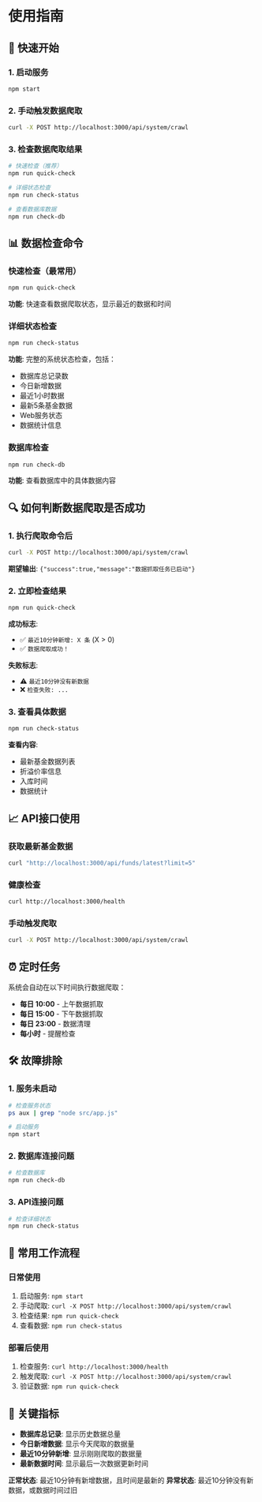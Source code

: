 # 使用指南

## 🚀 快速开始

### 1. 启动服务
```bash
npm start
```

### 2. 手动触发数据爬取
```bash
curl -X POST http://localhost:3000/api/system/crawl
```

### 3. 检查数据爬取结果
```bash
# 快速检查（推荐）
npm run quick-check

# 详细状态检查
npm run check-status

# 查看数据库数据
npm run check-db
```

## 📊 数据检查命令

### 快速检查（最常用）
```bash
npm run quick-check
```
**功能**: 快速查看数据爬取状态，显示最近的数据和时间

### 详细状态检查
```bash
npm run check-status
```
**功能**: 完整的系统状态检查，包括：
- 数据库总记录数
- 今日新增数据
- 最近1小时数据
- 最新5条基金数据
- Web服务状态
- 数据统计信息

### 数据库检查
```bash
npm run check-db
```
**功能**: 查看数据库中的具体数据内容

## 🔍 如何判断数据爬取是否成功

### 1. 执行爬取命令后
```bash
curl -X POST http://localhost:3000/api/system/crawl
```
**期望输出**: `{"success":true,"message":"数据抓取任务已启动"}`

### 2. 立即检查结果
```bash
npm run quick-check
```
**成功标志**:
- ✅ `最近10分钟新增: X 条` (X > 0)
- ✅ `数据爬取成功！`

**失败标志**:
- ⚠️ `最近10分钟没有新数据`
- ❌ `检查失败: ...`

### 3. 查看具体数据
```bash
npm run check-status
```
**查看内容**:
- 最新基金数据列表
- 折溢价率信息
- 入库时间
- 数据统计

## 📈 API接口使用

### 获取最新基金数据
```bash
curl "http://localhost:3000/api/funds/latest?limit=5"
```

### 健康检查
```bash
curl http://localhost:3000/health
```

### 手动触发爬取
```bash
curl -X POST http://localhost:3000/api/system/crawl
```

## ⏰ 定时任务

系统会自动在以下时间执行数据爬取：
- **每日 10:00** - 上午数据抓取
- **每日 15:00** - 下午数据抓取
- **每日 23:00** - 数据清理
- **每小时** - 提醒检查

## 🛠️ 故障排除

### 1. 服务未启动
```bash
# 检查服务状态
ps aux | grep "node src/app.js"

# 启动服务
npm start
```

### 2. 数据库连接问题
```bash
# 检查数据库
npm run check-db
```

### 3. API连接问题
```bash
# 检查详细状态
npm run check-status
```

## 📝 常用工作流程

### 日常使用
1. 启动服务: `npm start`
2. 手动爬取: `curl -X POST http://localhost:3000/api/system/crawl`
3. 检查结果: `npm run quick-check`
4. 查看数据: `npm run check-status`

### 部署后使用
1. 检查服务: `curl http://localhost:3000/health`
2. 触发爬取: `curl -X POST http://localhost:3000/api/system/crawl`
3. 验证数据: `npm run quick-check`

## 🎯 关键指标

- **数据库总记录**: 显示历史数据总量
- **今日新增数据**: 显示今天爬取的数据量
- **最近10分钟新增**: 显示刚刚爬取的数据量
- **最新数据时间**: 显示最后一次数据更新时间

**正常状态**: 最近10分钟有新增数据，且时间是最新的
**异常状态**: 最近10分钟没有新数据，或数据时间过旧
